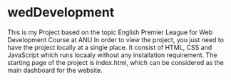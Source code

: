 # wedDevelopment
This is my Project based on the topic English Premier League for Web Development Course at ANU
In order to view the project, you just need to have the project locally at a single place. It consist of HTML, CSS and JavaScript which runs locaaly without any installation requirement. 
The starting page of the project is index.html, which can be considered as the main dashboard for the website.
